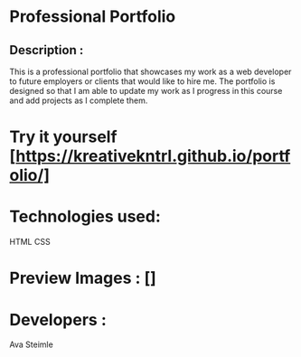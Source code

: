 # Professional Portfolio

## Description : 
This is a professional portfolio that showcases my work as a web developer to future employers or clients that would like to hire me. The portfolio is designed so that I am able to update my work as I progress in this course and add projects as I complete them. 

# Try it yourself [https://kreativekntrl.github.io/portfolio/]

# Technologies used:
HTML
CSS

# Preview Images : []

# Developers :
Ava Steimle 